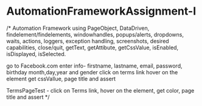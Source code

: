 # AutomationFrameworkAssignment-I
/* Automation Framework using PageObject, DataDriven, findelement/findelements, windowhandles,
popups/alerts, dropdowns, waits, actions, loggers, exception handling, screenshots, desired capabilities,
close/quit, getText, getAttibute, getCssValue, isEnabled, isDisplayed, isSelected.

go to Facebook.com
enter info- firstname, lastname, email, password, birthday month,day,year and gender
click on terms link
hover on the element
get cssVallue, page title and assert

TermsPageTest - click on Terms link, hover on the element, get color, page title and assert
 */
